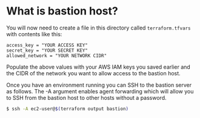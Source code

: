 # What is bastion host?

You will now need to create a file in this directory called ```terraform.tfvars``` with contents like this:

```
access_key = "YOUR ACCESS KEY"
secret_key = "YOUR SECRET KEY"
allowed_network = "YOUR NETWORK CIDR"
```

Populate the above values with your AWS IAM keys you saved earlier and the CIDR of the network you want to allow access to the bastion host.

Once you have an environment running you can SSH to the bastion server as follows. The -A argument enables agent forwarding which will allow you to SSH from the bastion host to other hosts without a password.

```sh
$ ssh -A ec2-user@$(terraform output bastion)
```